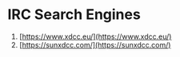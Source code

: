 # IRC Search Engines
1. [https://www.xdcc.eu/](https://www.xdcc.eu/)
2. [https://sunxdcc.com/](https://sunxdcc.com/)